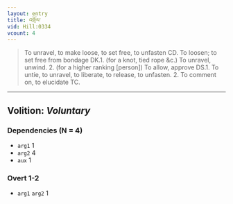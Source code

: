 ```yaml
---
layout: entry
title: འགྲོལ་
vid: Hill:0334
vcount: 4
---
```

> To unravel, to make loose, to set free, to unfasten CD\. To loosen; to set free from bondage DK\.1\. (for a knot, tied rope &c\.) To unravel, unwind\. 2\. (for a higher ranking [person]) To allow, approve DS\.1\. To untie, to unravel, to liberate, to release, to unfasten\. 2\. To comment on, to elucidate TC\.

---
Volition: _Voluntary_
---

### Dependencies (N = 4)
* `arg1` 1
* `arg2` 4
* `aux` 1


### Overt 1-2
* `arg1` `arg2` 1
